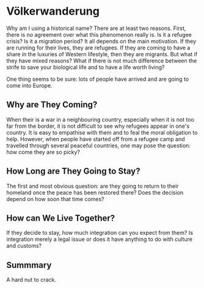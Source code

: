 Völkerwanderung
===============

Why am I using a historical name? There are at least two reasons. First, there is no agreement over what this phenomenon really is. Is it a refugee crisis? Is it a migration period? It all depends on the main motivation. If they are running for their lives, they are refugees. If they are coming to have a share in the luxuries of Western lifestyle, then they are migrants. But what if they have mixed reasons? What if there is not much difference between the strife to save your biological life and to have a life worth living?

One thing seems to be sure: lots of people have arrived and are going to come into Europe.

Why are They Coming?
--------------------

When their is a war in a neighbouring country, especially when it is not too far from the border, it is not difficult to see why refugees appear in one's country. It is easy to empathise with them and to feal the moral obligation to help. However, when people have started off from a refugee camp and travelled through several peaceful countries, one may pose the question: how come they are so picky?

How Long are They Going to Stay?
--------------------------------

The first and most obvious question: are they going to return to their homeland once the peace has been restored there? Does the decision depend on how soon that time comes? 

How can We Live Together?
-------------------------

If they decide to stay, how much integration can you expect from them? Is integration merely a legal issue or does it have anything to do with culture and customs?

Summmary
--------

A hard nut to crack.
